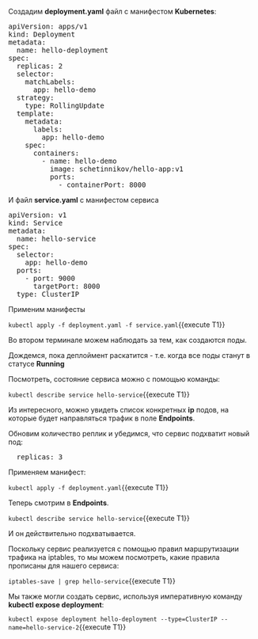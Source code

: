 Создадим **deployment.yaml** файл с манифестом **Kubernetes**: 

<pre class="file" data-filename="./deployment.yaml" data-target="replace">
apiVersion: apps/v1
kind: Deployment
metadata:
  name: hello-deployment
spec:
  replicas: 2
  selector:
    matchLabels:
      app: hello-demo
  strategy:
    type: RollingUpdate
  template:
    metadata:
      labels:
        app: hello-demo
    spec:
      containers:
        - name: hello-demo
          image: schetinnikov/hello-app:v1
          ports:
            - containerPort: 8000
</pre>

И файл **service.yaml** с манифестом сервиса 

<pre class="file" data-filename="./service.yaml" data-target="replace">
apiVersion: v1
kind: Service
metadata:
  name: hello-service
spec:
  selector:
    app: hello-demo
  ports:
    - port: 9000
      targetPort: 8000
  type: ClusterIP
</pre>

Применим манифесты

`kubectl apply -f deployment.yaml -f service.yaml`{{execute T1}}

Во втором терминале можем наблюдать за тем, как создаются поды. 

Дождемся, пока деплоймент раскатится - т.е. когда все поды станут в статусе **Running**

Посмотреть, состояние сервиса можно с помощью команды: 

`kubectl describe service hello-service`{{execute T1}}

Из интересного, можно увидеть список конкретных **ip** подов, на которые будет направляться трафик в поле **Endpoints**.

Обновим количество реплик и убедимся, что сервис подхватит новый под:

<pre class="file" data-filename="./deployment.yaml" data-target="insert" data-marker="  replicas: 2">
  replicas: 3</pre>

Применяем манифест:

`kubectl apply -f deployment.yaml`{{execute T1}}

Теперь смотрим в **Endpoints**.

`kubectl describe service hello-service`{{execute T1}}

И он действительно подхватывается.

Поскольку сервис реализуется с помощью правил маршрутизации трафика на iptables, то мы можем посмотреть, какие правила прописаны для нашего сервиса:

`iptables-save | grep hello-service`{{execute T1}}

Мы также могли создать сервис, используя императивную команду **kubectl expose deployment**:

`kubectl expose deployment hello-deployment --type=ClusterIP --name=hello-service-2`{{execute T1}}
